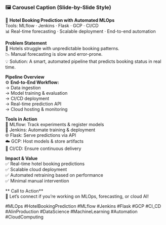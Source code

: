 ### 🖼️ Carousel Caption (Slide-by-Slide Style)

 
🔮 **Hotel Booking Prediction with Automated MLOps**  
Tools: MLflow · Jenkins · Flask · GCP · CI/CD  
📊 Real-time forecasting · Scalable deployment · End-to-end automation

**Problem Statement**  
🏨 Hotels struggle with unpredictable booking patterns.  
📉 Manual forecasting is slow and error-prone.  
💡 Solution: A smart, automated pipeline that predicts booking status in real time.

**Pipeline Overview**  
⚙️ **End-to-End Workflow:**  
→ Data ingestion  
→ Model training & evaluation  
→ CI/CD deployment  
→ Real-time prediction API  
→ Cloud hosting & monitoring

**Tools in Action**  
🧪 MLflow: Track experiments & register models  
🔁 Jenkins: Automate training & deployment  
🌐 Flask: Serve predictions via API  
☁️ GCP: Host models & store artifacts  
🚀 CI/CD: Ensure continuous delivery

**Impact & Value**  
✅ Real-time hotel booking predictions  
✅ Scalable cloud deployment  
✅ Automated retraining based on performance  
✅ Minimal manual intervention

** Call to Action**  
💬 Let’s connect if you’re working on MLOps, forecasting, or cloud AI!

#MLOps #HotelBookingPrediction #MLflow #Jenkins #Flask #GCP #CI_CD #AIinProduction #DataScience #MachineLearning #Automation #CloudComputing
